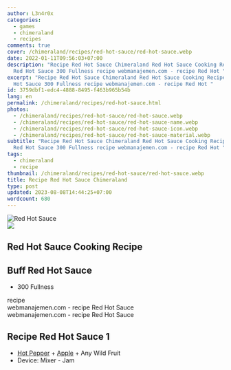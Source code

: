 ```yaml
---
author: L3n4r0x
categories:
  - games
  - chimeraland
  - recipes
comments: true
cover: /chimeraland/recipes/red-hot-sauce/red-hot-sauce.webp
date: 2022-01-11T09:56:03+07:00
description: "Recipe Red Hot Sauce Chimeraland Red Hot Sauce Cooking Recipe Buff
  Red Hot Sauce 300 Fullness recipe webmanajemen.com - recipe Red Hot "
excerpt: "Recipe Red Hot Sauce Chimeraland Red Hot Sauce Cooking Recipe Buff Red
  Hot Sauce 300 Fullness recipe webmanajemen.com - recipe Red Hot "
id: 3759dbf1-edc4-4888-8495-f463b965b54b
lang: en
permalink: /chimeraland/recipes/red-hot-sauce.html
photos:
  - /chimeraland/recipes/red-hot-sauce/red-hot-sauce.webp
  - /chimeraland/recipes/red-hot-sauce/red-hot-sauce-name.webp
  - /chimeraland/recipes/red-hot-sauce/red-hot-sauce-icon.webp
  - /chimeraland/recipes/red-hot-sauce/red-hot-sauce-material.webp
subtitle: "Recipe Red Hot Sauce Chimeraland Red Hot Sauce Cooking Recipe Buff
  Red Hot Sauce 300 Fullness recipe webmanajemen.com - recipe Red Hot "
tags:
  - chimeraland
  - recipe
thumbnail: /chimeraland/recipes/red-hot-sauce/red-hot-sauce.webp
title: Recipe Red Hot Sauce Chimeraland
type: post
updated: 2023-08-08T14:44:25+07:00
wordcount: 680
---
```


<link
  rel="stylesheet"
  href="https://rawcdn.githack.com/dimaslanjaka/Web-Manajemen/870a349/css/bootstrap-5-3-0-alpha3-wrapper.css"
/>
<section id="bootstrap-wrapper">
  <div data-bs-theme="dark">
    <div class="card mb-2">
      <div class="card-body">
        <div class="row g-0">
          <div class="col-sm-4 position-relative mb-2">
            <img
              src="https://www.webmanajemen.com/chimeraland/recipes/red-hot-sauce/red-hot-sauce-material.webp"
              class="card-img fit-cover w-100 h-100"
              alt="Red Hot Sauce"
              data-fancybox="true"
            />
          </div>
          <div class="col-sm-8 mb-2">
            <div class="card-body">
              <div class="d-flex flex-row align-items-center mb-3">
                <img
                  class="d-inline-block me-2"
                  src="https://www.webmanajemen.com/chimeraland/recipes/red-hot-sauce/red-hot-sauce-icon.webp"
                  width="auto"
                  height="auto"
                  style="vertical-align: middle"
                />
                <h2 class="fs-5">Red Hot Sauce Cooking Recipe</h2>
              </div>
              <h2 class="card-title fs-5">Buff Red Hot Sauce</h2>
              <div class="card-text">
                <ul>
                  <li>300 Fullness</li>
                </ul>
              </div>
              <span class="badge rounded-pill">recipe</span>
            </div>
            <div class="card-footer text-end text-muted mt-auto">
              webmanajemen.com - recipe Red Hot Sauce
            </div>
          </div>
        </div>
      </div>
      <div class="card-footer text-end text-muted">
        webmanajemen.com - recipe Red Hot Sauce
      </div>
    </div>
    <div class="row mb-2">
      <div class="col-12 col-lg-6 recipe-item mb-2">
        <div class="card">
          <div class="card-body">
            <h2 class="card-title fs-5">Recipe Red Hot Sauce 1</h2>
            <div class="card-text">
              <ul>
                <li>
                  <a
                    class="text-decoration-none text-primary"
                    href="/chimeraland/materials/hot-pepper.html"
                    >Hot Pepper</a
                  ><span> + </span
                  ><a
                    class="text-decoration-none text-primary"
                    href="/chimeraland/materials/apple.html"
                    >Apple</a
                  ><span> + </span>Any Wild Fruit
                </li>
                <li>Device: Mixer - Jam</li>
              </ul>
            </div>
          </div>
        </div>
      </div>
    </div>
  </div>
</section>